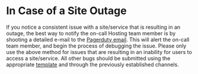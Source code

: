 # In Case of a Site Outage

If you notice a consistent issue with a site/service that is resulting in an outage, the best way to notify the on-call Hosting team member is by shooting a detailed e-mail to the [Pagerduty email](mailto:R016TZAS8T9C9J1MCG4715BTR0O59NMR@headstarthosting.pagerduty.com). This will alert the on-call team member, and begin the process of debugging the issue. 
Please only use the above method for issues that are resulting in an inability for users to access a site/service. All other bugs should be submitted using the appropriate [template](../../.github/ISSUE_TEMPLATE/bug_report.md) and through the previously established channels.